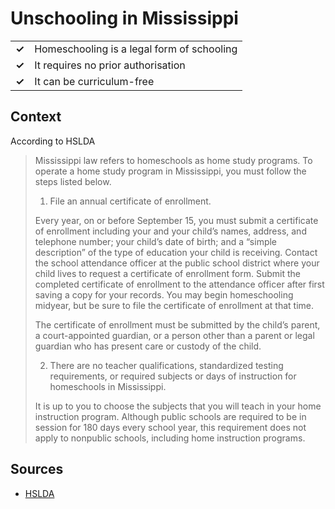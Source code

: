 # Unschooling in Mississippi
| | |
|-|-|
| __✓__ | Homeschooling is a legal form of schooling |
| __✓__ | It requires no prior authorisation |
| __✓__ | It can be curriculum-free |

## Context

According to HSLDA

> Mississippi law refers to homeschools as home study programs. To operate a home study program in Mississippi, you must follow the steps listed below.
>
> 1. File an annual certificate of enrollment.
>
> Every year, on or before September 15, you must submit a certificate of enrollment including your and your child’s names, address, and telephone number; your child’s date of birth; and a “simple description” of the type of education your child is receiving. Contact the school attendance officer at the public school district where your child lives to request a certificate of enrollment form. Submit the completed certificate of enrollment to the attendance officer after first saving a copy for your records. You may begin homeschooling midyear, but be sure to file the certificate of enrollment at that time.
>
> The certificate of enrollment must be submitted by the child’s parent, a court-appointed guardian, or a person other than a parent or legal guardian who has present care or custody of the child.
>
> 2. There are no teacher qualifications, standardized testing requirements, or required subjects or days of instruction for homeschools in Mississippi.
>
> It is up to you to choose the subjects that you will teach in your home instruction program. Although public schools are required to be in session for 180 days every school year, this requirement does not apply to nonpublic schools, including home instruction programs.

## Sources

* [HSLDA](https://hslda.org/post/how-to-comply-with-mississippis-homeschool-law)
